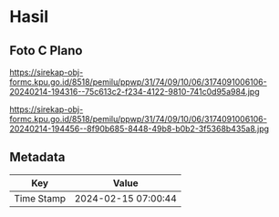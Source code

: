 # Hasil

## Foto C Plano

https://sirekap-obj-formc.kpu.go.id/8518/pemilu/ppwp/31/74/09/10/06/3174091006106-20240214-194316--75c613c2-f234-4122-9810-741c0d95a984.jpg

https://sirekap-obj-formc.kpu.go.id/8518/pemilu/ppwp/31/74/09/10/06/3174091006106-20240214-194456--8f90b685-8448-49b8-b0b2-3f5368b435a8.jpg


## Metadata

| Key        | Value               |
| ---------- | ------------------- |
| Time Stamp | 2024-02-15 07:00:44 |



